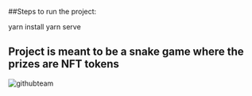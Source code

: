 ##Steps to run the project:

yarn install
yarn serve

## Project is meant to be a snake game where the prizes are NFT tokens



![githubteam](https://user-images.githubusercontent.com/47401400/218307580-1c044c80-aae1-459e-a128-571ad4dd0acc.jpg)
